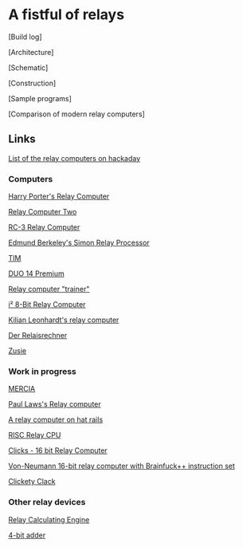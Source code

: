 # A fistful of relays

[Build log]

[Architecture]

[Schematic]

[Construction]

[Sample programs]

[Comparison of modern relay computers]

## Links

[List of the relay computers on hackaday](https://hackaday.io/project/11798-relay-based-projects)

### Computers ###

[Harry Porter's Relay Computer](http://web.cecs.pdx.edu/~harry/Relay/)

[Relay Computer Two](http://www.electronixandmore.com/projects/relaycomputertwo/index.html)

[RC-3 Relay Computer](http://www.computerculture.org/projects/rc3/)

[Edmund Berkeley's Simon Relay Processor](http://www.cs.ubc.ca/~hilpert/e/simon/index.html)

[TIM](http://www.northdownfarm.co.uk/rory/tim/tim-8.htm)

[DUO 14 Premium](http://www.ostracodfiles.com/ostracod/relay.html)

[Relay computer "trainer"](http://relaysbc.sourceforge.net/)

[i² 8-Bit Relay Computer](http://isquared.weebly.com/)

[Kilian Leonhardt's relay computer](http://www.relaiscomputer.de/)

[Der Relaisrechner](http://www.schlaefendorf.de/relaisrechner/dokumentation/index.html)

[Zusie](http://www.nablaman.com/relay)

### Work in progress ###

[MERCIA](http://www.relaiscomputer.nl/)

[Paul Laws's Relay computer](http://relaycomputer.blogspot.ru)

[A relay computer on hat rails](https://hackaday.io/project/10303-relay-computer)

[RISC Relay CPU](https://hackaday.io/project/11012-risc-relay-cpu)

[Clicks - 16 bit Relay Computer](http://clicksrelaycpu.blogspot.ru/)

[Von-Neumann 16-bit relay computer with Brainfuck++ instruction set](https://github.com/radiolok/brainfuckpc)

[Clickety Clack](https://www.youtube.com/channel/UC5-_rpS40owFzVVuxDF70Tw)

### Other relay devices ###

[Relay Calculating Engine](http://simonwinder.com/projects/relay-calculating-engine/)

[4-bit adder](http://www.electronixandmore.com/projects/relaycomputer/index.html)
